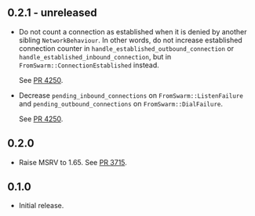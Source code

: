 ## 0.2.1 - unreleased

- Do not count a connection as established when it is denied by another sibling `NetworkBehaviour`.
  In other words, do not increase established connection counter in `handle_established_outbound_connection` or `handle_established_inbound_connection`, but in `FromSwarm::ConnectionEstablished` instead.

  See [PR 4250].

- Decrease `pending_inbound_connections` on `FromSwarm::ListenFailure` and `pending_outbound_connections` on `FromSwarm::DialFailure`.

  See [PR 4250].

[PR 4250]: https://github.com/libp2p/rust-libp2p/pull/4250

## 0.2.0


- Raise MSRV to 1.65.
  See [PR 3715].

[PR 3715]: https://github.com/libp2p/rust-libp2p/pull/3715

## 0.1.0

- Initial release.
